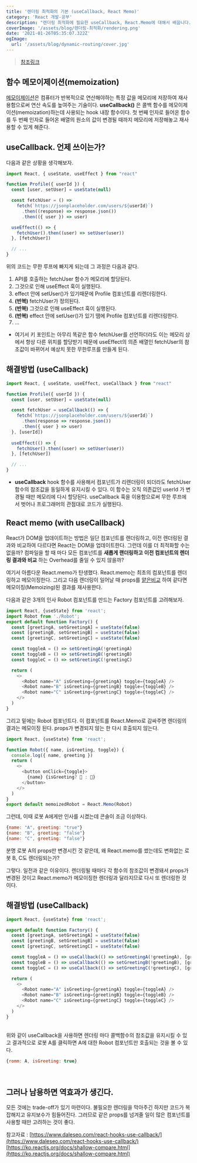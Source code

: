 ```yaml
---
title: '렌더링 최적화의 기본 (useCallback, React Memo)'
category: 'React 개발-공부'
description: "렌더링 최적화에 필요한 useCallback, React.Memo에 대해서 배웁니다."
coverImage: '/assets/blog/렌더링-최적화/rendering.png'
date: '2021-01-26T05:35:07.322Z'
ogImage:
  url: '/assets/blog/dynamic-routing/cover.jpg'
---
```


> [참조링크]

[참조링크]: https://dmitripavlutin.com/use-react-memo-wisely

## 함수 메모이제이션(memoization)
[메모이제이션](https://ko.wikipedia.org/wiki/%EB%A9%94%EB%AA%A8%EC%9D%B4%EC%A0%9C%EC%9D%B4%EC%85%98)은 컴퓨터가 반복적으로 연산해야하는 특정 값을 메모리에 저장하여 재사용함으로써 연산 속도를 높여주는 기술이다.
**useCallback()** 은 콜백 함수를 메모이제이션(memoization)하는데 사용되는 hook 내장 함수이다. 첫 번째 인자로 들어온 함수를 두 번째 인자로 들어온 배열의 원소의 값이 변경될 때까지 메모리에 저장해놓고 재사용할 수 있게 해준다.   

## useCallback. 언제 쓰이는가?
다음과 같은 상황을 생각해보자.

``` javascript
import React, { useState, useEffect } from "react"

function Profile({ userId }) {
  const [user, setUser] = useState(null)

  const fetchUser = () =>
    fetch(`https://jsonplaceholder.com/users/${userId}`)
      .then((response) => response.json())
      .then(({ user }) => user)

  useEffect(() => {
    fetchUser().then((user) => setUser(user))
  }, [fetchUser])

  // ...
}
```

위의 코드는 무한 루프에 빠지게 되는데 그 과정은 다음과 같다.
1. API를 호출하는 fetchUser 함수가 메모리에 할당된다. 
2. 그것으로 인해 useEffect 훅이 실행된다. 
3. effect 안에 setUser()가 있기때문에 Profile 컴포넌트를 리렌더링한다.
4. **(반복)** fetchUser가 정의된다.
5. **(반복)** 그것으로 인해 useEffect 훅이 실행된다.
6. **(반복)** effect 안에 setUser()가 있기 땜에 Profile 컴포넌트를 리렌더링한다.
7. ...

* 여기서 키 포인트는 아무리 똑같은 함수 fetchUser를 선언하더라도 이는 메모리 상에서 항상 다른 위치를 할당받기 때문에 useEffect의 의존 배열인 fetchUser의 참조값이 바뀌어서 예상치 못한 무한루프를 만들게 된다.

## 해결방법 (useCallback)

``` javascript
import React, { useState, useEffect, useCallback } from "react"

function Profile({ userId }) {
  const [user, setUser] = useState(null)

  const fetchUser = useCallback(() => {
    fetch(`https://jsonplaceholder.com/users/${userId}`)
      .then(response => response.json())
      .then({ user } => user)
  }, [userId])
  
  useEffect(() => {
    fetchUser().then((user) => setUser(user))
  }, [fetchUser])

  // ...
}
```
* **useCallback** hook 함수를 사용해서 컴포넌트가 리렌더링이 되더라도 fetchUser 함수의 참조값을 동일하게 유지시킬 수 있다. 이 함수는 오직 의존값인 userId 가 변경될 때만 메모리에 다시 할당된다. useCallback 훅을 이용함으로써 무한 루프에서 벗어나 프로그래머의 관점대로 코드가 실행된다.


## React memo (with useCallback)
React가 DOM을 업데이트하는 방법은 일단 컴포넌트를 렌더링하고, 이전 렌더링된 결과와 비교하여 다르다면 React는 DOM을 업데이트한다. 그런데 이를 더 최적화할 수는 없을까? 컴파일을 할 때 마다 모든 컴포넌트를 **새롭게 랜더링하고** **이전 컴포넌트의 렌더링 결과와 비교** 하는 Overhead를 줄일 수 있지 않을까?

여기서 아름다운 React.memo가 탄생했다. React.memo는 최초의 컴포넌트를 렌더링하고 메모이징한다. 그리고 다음 렌더링이 일어날 때 props를 [얕은비교](https://ko.reactjs.org/docs/shallow-compare.html) 하여 같다면 메모이징(Memoizing)된 결과를 재사용한다.
   
다음과 같은 3개의 인사 Robot 컴포넌트를 만드는 Factory 컴포넌트를 고려해보자.
``` javascript
import React, {useState} from 'react';
import Robot from './Robot';
export default function Factory() {
  const [greetingA, setGreetingA] = useState(false)
  const [greetingB, setGreetingB] = useState(false)
  const [greetingC, setGreetingC] = useState(false)

  const toggleA = () => setGreetingA(!greetingA)
  const toggleB = () => setGreetingB(!greetingB)
  const toggleC = () => setGreetingC(!greetingC)

  return (
    <>
      <Robot name="A" isGreeting={greetingA} toggle={toggleA} />
      <Robot name="B" isGreeting={greetingB} toggle={toggleB} />
      <Robot name="C" isGreeting={greetingC} toggle={toggleC} />
    </>
  )
} 

```

그리고 밑에는 Robot 컴포넌트다. 이 컴포넌트를 React.Memo로 감싸주면 렌더링의 결과는 메모이징 된다. props가 변경되지 않는 한 다시 호출되지 않는다.

``` javascript
import React, {useState} from 'react';

function Robot({ name, isGreeting, toggle}) {
  console.log({ name, greeting })
  return (
    <>
      <button onClick={toggle}>
        {name} {isGreeting? 🙉 : 🙈}
      </button>
    </>
  )
} 
export default memoizedRobot = React.Memo(Robot) 
```

그런데, 이때 로봇 A에게만 인사를 시켰는데 콘솔이 조금 이상하다.
```javascript
{name: "A", greeting: "true"}
{name: "B", greeting: "false"}
{name: "C", greeting: "false"}
```   

분명 로봇 A의 props만 변경시킨 것 같은데, 왜 
React.memo를 썼는데도 변화없는 로봇 B, C도 렌더링되는가?
<br />

그렇다. 일전과 같은 이유이다. 렌더링될 때마다 각 함수의 참조값이 변경돼서 props가 변경된 것이고 React.memo가  메모이징한 렌더링과 달라지므로 다시 또 렌더링한 것이다.

## 해결방법 (useCallback)

``` javascript
import React, {useState} from 'react';

export default function Factory() {
  const [greetingA, setGreetingA] = useState(false)
  const [greetingB, setGreetingB] = useState(false)
  const [greetingC, setGreetingC] = useState(false)

  const toggleA = () => useCallback(() => setGreetingA(!greetingA), [greetingA])
  const toggleB = () => useCallback(() => setGreetingB(!greetingB), [greetingB])
  const toggleC = () => useCallback(() => setGreetingC(!greetingC), [greetingC])

  return (
    <>
      <Robot name="A" isGreeting={greetingA} toggle={toggleA} />
      <Robot name="B" isGreeting={greetingB} toggle={toggleB} />
      <Robot name="C" isGreeting={greetingC} toggle={toggleC} />
    </>
  )
} 

```
<br />
위와 같이 useCallback을 사용하면 렌더링 마다 콜백함수의 참조값을 유지시킬 수 있고 결과적으로 로봇 A를 클릭하면 A에 대한 Robot 컴포넌트만 호출되는 것을 볼 수 있다.

```javascript
{romm: A, isGreeting: true}
```

<br />

## 그러나 남용하면 역효과가 생긴다.
모든 것에는 trade-off가 있기 마련이다. 불필요한 렌더링을 막아주긴 하지만 코드가 복잡해지고 유지보수가 힘들어진다.
그러므로 같은 props를 넘겨줄 일이 많은 컴포넌트를 사용할 때만 고려하는 것이 좋다.

참고자료 : [https://www.daleseo.com/react-hooks-use-callback/](https://www.daleseo.com/react-hooks-use-callback/)
[https://ko.reactjs.org/docs/shallow-compare.html](https://ko.reactjs.org/docs/shallow-compare.html)